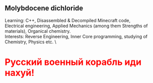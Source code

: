 ## Molybdocene dichloride
Learning: C++, Disassembled & Decompiled&nbsp;Minecraft&nbsp;code, Electrical&nbsp;engineering, Applied&nbsp;Mechanics (among them Strengths of materials), Organical&nbsp;chemistry.\
Interests: Reverse&nbsp;Engineering, Inner&nbsp;Core programming, studying of Chemistry, Physics etc.
\
# <span style="color:red; font-weight: bold;">Русский военный корабль иди нахуй!</span>
